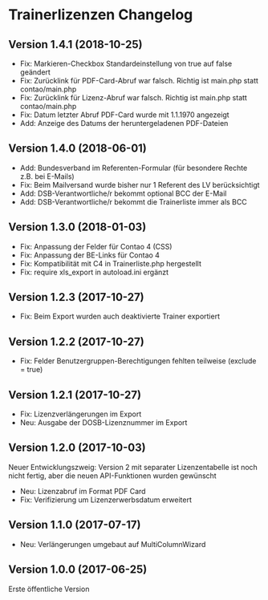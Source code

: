 # Trainerlizenzen Changelog

## Version 1.4.1 (2018-10-25)

- Fix: Markieren-Checkbox Standardeinstellung von true auf false geändert
- Fix: Zurücklink für PDF-Card-Abruf war falsch. Richtig ist main.php statt contao/main.php
- Fix: Zurücklink für Lizenz-Abruf war falsch. Richtig ist main.php statt contao/main.php
- Fix: Datum letzter Abruf PDF-Card wurde mit 1.1.1970 angezeigt
- Add: Anzeige des Datums der heruntergeladenen PDF-Dateien

## Version 1.4.0 (2018-06-01)

- Add: Bundesverband im Referenten-Formular (für besondere Rechte z.B. bei E-Mails)
- Fix: Beim Mailversand wurde bisher nur 1 Referent des LV berücksichtigt
- Add: DSB-Verantwortliche/r bekommt optional BCC der E-Mail
- Add: DSB-Verantwortliche/r bekommt die Trainerliste immer als BCC

## Version 1.3.0 (2018-01-03)

- Fix: Anpassung der Felder für Contao 4 (CSS)
- Fix: Anpassung der BE-Links für Contao 4
- Fix: Kompatibilität mit C4 in Trainerliste.php hergestellt
- Fix: require xls_export in autoload.ini ergänzt

## Version 1.2.3 (2017-10-27)

- Fix: Beim Export wurden auch deaktivierte Trainer exportiert

## Version 1.2.2 (2017-10-27)

- Fix: Felder Benutzergruppen-Berechtigungen fehlten teilweise (exclude = true)

## Version 1.2.1 (2017-10-27)

- Fix: Lizenzverlängerungen im Export
- Neu: Ausgabe der DOSB-Lizenznummer im Export

## Version 1.2.0 (2017-10-03)

Neuer Entwicklungszweig: Version 2 mit separater Lizenzentabelle ist noch nicht fertig, aber die neuen API-Funktionen wurden gewünscht

- Neu: Lizenzabruf im Format PDF Card
- Fix: Verifizierung um Lizenzerwerbsdatum erweitert

## Version 1.1.0 (2017-07-17)

- Neu: Verlängerungen umgebaut auf MultiColumnWizard

## Version 1.0.0 (2017-06-25)

Erste öffentliche Version
